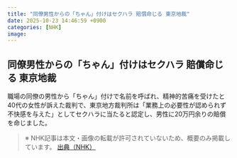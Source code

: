 ```yaml
---
title: "同僚男性からの「ちゃん」付けはセクハラ 賠償命じる 東京地裁"
date: 2025-10-23 14:46:59 +0900
categories: [NHK]
image: 
---
```

## 同僚男性からの「ちゃん」付けはセクハラ 賠償命じる 東京地裁

職場の同僚の男性から「ちゃん」付けで名前を呼ばれ、精神的苦痛を受けたと40代の女性が訴えた裁判で、東京地方裁判所は「業務上の必要性が認められず不快感を与えた」としてセクハラに当たると認定し、男性に20万円余りの賠償を命じました。

> ※ NHK記事は本文・画像の転載が許可されていないため、概要のみ掲載しています。
[出典（NHK）](http://www3.nhk.or.jp/news/html/20251023/k10014957511000.html)
